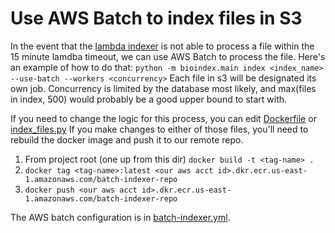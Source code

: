 # Use AWS Batch to index files in S3
In the event that the [lambda indexer](https://github.com/broadinstitute/dig-indexer/) is not able to 
process a file within the 15 minute lamdba timeout, we can use AWS Batch to process the file.  Here's an example of how to do that: 
`python -m bioindex.main index <index_name> --use-batch --workers <concurrency>`  Each file in s3 will be
designated its own job.  Concurrency is limited by the database most likely, and max(files in index, 500) 
would probably be a good upper bound to start with.

If you need to change the logic for this process, you can edit [Dockerfile](../Dockerfile) or [index_files.py](./index_files.py) 
If you make changes to either of those files, you'll need to rebuild the docker image and push it to our remote repo.  
1. From project root (one up from this dir) `docker build -t <tag-name> .`
2. `docker tag <tag-name>:latest <our aws acct id>.dkr.ecr.us-east-1.amazonaws.com/batch-indexer-repo`
3. `docker push <our aws acct id>.dkr.ecr.us-east-1.amazonaws.com/batch-indexer-repo`

The AWS batch configuration is in [batch-indexer.yml](./batch-indexer.yml).  
